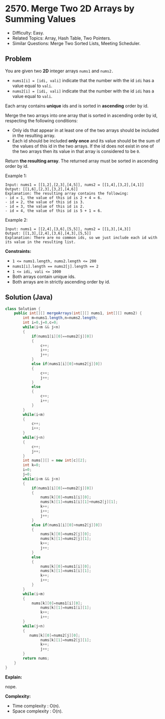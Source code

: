 # 2570. Merge Two 2D Arrays by Summing Values

- Difficulty: Easy.
- Related Topics: Array, Hash Table, Two Pointers.
- Similar Questions: Merge Two Sorted Lists, Meeting Scheduler.

## Problem

You are given two **2D** integer arrays `nums1` and `nums2.`

- `nums1[i] = [idi, vali]` indicate that the number with the id `idi` has a value equal to `vali`.
- `nums2[i] = [idi, vali]` indicate that the number with the id `idi` has a value equal to `vali`.

Each array contains **unique** ids and is sorted in **ascending** order by id.

Merge the two arrays into one array that is sorted in ascending order by id, respecting the following conditions:

- Only ids that appear in at least one of the two arrays should be included in the resulting array.
- Each id should be included **only once** and its value should be the sum of the values of this id in the two arrays. If the id does not exist in one of the two arrays then its value in that array is considered to be `0`.

Return **the resulting array**. The returned array must be sorted in ascending order by id.

Example 1:

```
Input: nums1 = [[1,2],[2,3],[4,5]], nums2 = [[1,4],[3,2],[4,1]]
Output: [[1,6],[2,3],[3,2],[4,6]]
Explanation: The resulting array contains the following:
- id = 1, the value of this id is 2 + 4 = 6.
- id = 2, the value of this id is 3.
- id = 3, the value of this id is 2.
- id = 4, the value of this id is 5 + 1 = 6.
```

Example 2:

```
Input: nums1 = [[2,4],[3,6],[5,5]], nums2 = [[1,3],[4,3]]
Output: [[1,3],[2,4],[3,6],[4,3],[5,5]]
Explanation: There are no common ids, so we just include each id with its value in the resulting list.
```

**Constraints:**

- `1 <= nums1.length, nums2.length <= 200`
- `nums1[i].length == nums2[j].length == 2`
- `1 <= idi, vali <= 1000`
- Both arrays contain unique ids.
- Both arrays are in strictly ascending order by id.

## Solution (Java)

```java
class Solution {
    public int[][] mergeArrays(int[][] nums1, int[][] nums2) {
        int m=nums1.length,n=nums2.length;
        int i=0,j=0,c=0;
        while(i<m && j<n)
        {
            if(nums1[i][0]==nums2[j][0])
            {
                c++;
                i++;
                j++;
            }
            else if(nums1[i][0]>nums2[j][0])
            {
                c++;
                j++;
            }
            else
            {
                c++;
                i++;
            }
        }
        while(i<m)
        {
            c++;
            i++;
        }
        while(j<n)
        {
            c++;
            j++;
        }
        int nums[][] = new int[c][2];
        int k=0;
        i=0;
        j=0;
        while(i<m && j<n)
        {
            if(nums1[i][0]==nums2[j][0])
            {
                nums[k][0]=nums1[i][0];
                nums[k][1]=nums1[i][1]+nums2[j][1];
                k++;
                i++;
                j++;
            }
            else if(nums1[i][0]>nums2[j][0])
            {
                nums[k][0]=nums2[j][0];
                nums[k][1]=nums2[j][1];
                k++;
                j++;
            }
            else
            {
                nums[k][0]=nums1[i][0];
                nums[k][1]=nums1[i][1];
                k++;
                i++;
            }
        }
        while(i<m)
        {
            nums[k][0]=nums1[i][0];
                nums[k][1]=nums1[i][1];
                k++;
                i++;
        }
        while(j<n)
        {
           nums[k][0]=nums2[j][0];
                nums[k][1]=nums2[j][1];
                k++;
                j++;
        }
        return nums;
    }
}
```

**Explain:**

nope.

**Complexity:**

- Time complexity : O(n).
- Space complexity : O(n).
